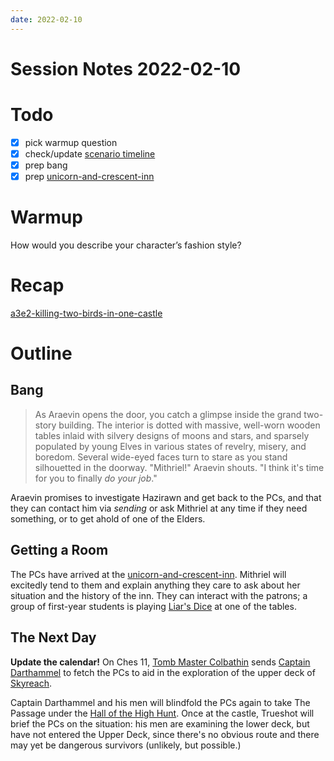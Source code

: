 ```yaml
---
date: 2022-02-10
---
```

# Session Notes 2022-02-10
# Todo
- [x] pick warmup question
- [x] check/update [scenario timeline](../../adventures/trouble-in-paradise.md#timeline)
- [x] prep bang
- [x] prep [unicorn-and-crescent-inn](../../locations/evereska/unicorn-and-crescent-inn.md)
# Warmup
How would you describe your character’s fashion style?
# Recap
[a3e2-killing-two-birds-in-one-castle](../../logbook/a3e2-killing-two-birds-in-one-castle.md)
# Outline
## Bang
> As Araevin opens the door, you catch a glimpse inside the grand two-story building. The interior is dotted with massive, well-worn wooden tables inlaid with silvery designs of moons and stars, and sparsely populated by young Elves in various states of revelry, misery, and boredom. Several wide-eyed faces turn to stare as you stand silhouetted in the doorway. "Mithriel!" Araevin shouts. "I think it's time for you to finally _do your job_."

Araevin promises to investigate Hazirawn and get back to the PCs, and that they can contact him via _sending_ or ask Mithriel at any time if they need something, or to get ahold of one of the Elders.
## Getting a Room
The PCs have arrived at the [unicorn-and-crescent-inn](../../locations/evereska/unicorn-and-crescent-inn.md). Mithriel will excitedly tend to them and explain anything they care to ask about her situation and the history of the inn. They can interact with the patrons; a group of first-year students is playing [Liar's Dice](https://en.wikipedia.org/wiki/Liar%27s_dice) at one of the tables.
## The Next Day
**Update the calendar!**
On Ches 11, [Tomb Master Colbathin](../../npcs/kinyon-colbathin.md) sends [Captain Darthammel](../../npcs/rhaellen-darthammel.md) to fetch the PCs to aid in the exploration of the upper deck of [Skyreach](../../locations/evereska/skyreach-castle-wreck.md).

Captain Darthammel and his men will blindfold the PCs again to take The Passage under the [Hall of the High Hunt](../../locations/evereska/hall-of-the-high-hunt.md). Once at the castle, Trueshot will brief the PCs on the situation: his men are examining the lower deck, but have not entered the Upper Deck, since there's no obvious route and there may yet be dangerous survivors (unlikely, but possible.)


